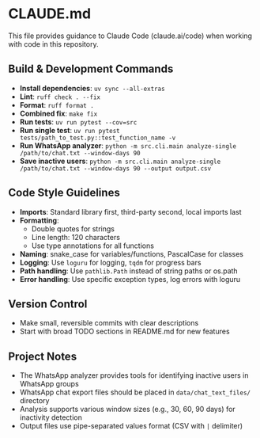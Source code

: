 # CLAUDE.md

This file provides guidance to Claude Code (claude.ai/code) when working with code in this repository.

## Build & Development Commands
- **Install dependencies**: `uv sync --all-extras`
- **Lint**: `ruff check . --fix`
- **Format**: `ruff format .`
- **Combined fix**: `make fix`
- **Run tests**: `uv run pytest --cov=src`
- **Run single test**: `uv run pytest tests/path_to_test.py::test_function_name -v`
- **Run WhatsApp analyzer**: `python -m src.cli.main analyze-single /path/to/chat.txt --window-days 90`
- **Save inactive users**: `python -m src.cli.main analyze-single /path/to/chat.txt --window-days 90 --output output.csv`

## Code Style Guidelines
- **Imports**: Standard library first, third-party second, local imports last
- **Formatting**: 
  - Double quotes for strings
  - Line length: 120 characters
  - Use type annotations for all functions
- **Naming**: snake_case for variables/functions, PascalCase for classes
- **Logging**: Use `loguru` for logging, `tqdm` for progress bars
- **Path handling**: Use `pathlib.Path` instead of string paths or os.path
- **Error handling**: Use specific exception types, log errors with loguru

## Version Control
- Make small, reversible commits with clear descriptions
- Start with broad TODO sections in README.md for new features

## Project Notes
- The WhatsApp analyzer provides tools for identifying inactive users in WhatsApp groups
- WhatsApp chat export files should be placed in `data/chat_text_files/` directory
- Analysis supports various window sizes (e.g., 30, 60, 90 days) for inactivity detection
- Output files use pipe-separated values format (CSV with `|` delimiter)